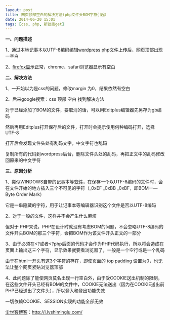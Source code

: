 ```yaml
---
layout: post
title: 网页顶部空白的解决方法(php文件头BOM字符引起）
date: 2014-06-20 15:01
tags: [css, php, 新技能get]
---
```

<strong>一、问题描述</strong>

1、通过本地记事本以UTF-8编码编辑<a href="http://i.lvshiminglu.com/tag/wordpress" target="_blank">wordpress</a> php文件上传后，网页顶部出现一空白

2、<a href="http://i.lvshiminglu.com/tag/firefox" target="_blank">firefox显</a>示正常，chrome、safari浏览器显示有空白

<strong>二、解决方法</strong>

1、一开始以为是css的问题，修改margin 为0，结果依然有空白

2、后来google搜索：css 顶部 空白 找到解决方法

对于已经添加了BOM的文件，要取消的话，可以用Editplus编辑器先另存为gb编码

然后再用Editplus打开保存后的文件，打开时会提示使用何种编码打开，选择UTF-8

打开后会发现文件头处有乱码文字，中文字符也乱码

复制所有的代码到wordpress后台，删除文件头处的乱码，再把正文中的乱码修改回原来的中文字符

<strong>三、原因分析</strong>

1、类似WINDOWS自带的记事本等<a href="http://i.lvshiminglu.com/tag/%e8%bd%af%e4%bb%b6" target="_blank">软件</a>，在保存一个以UTF-8编码的文件时，会在文件开始的地方插入三个不可见的字符（_0xEF _0xBB _0xBF，即BOM——Byte Order Mark）

它是一串隐藏的字符，用于让记事本等编辑器识别这个文件是否以UTF-8编码

2、对于一般的文件，这样并不会产生什么麻烦

但对于 PHP来说，PHP在设计时就没有考虑BOM的问题，不会忽略UTF-8编码的文件开头BOM的那三个字符，会把BOM作为该文件开头正文的一部分

3、由于必须在&lt;?或者&lt;?php后面的代码才会作为PHP代码执行，所以将会造成在页面上输出这三个字符，显示效果就要看浏览器了，一般是一个空行或是一个乱码

由于在html一开头有这3个字符的存在，即使页面的 top padding 设置为0，也无法让整个网页紧贴浏览器顶部

4、此问题除了能使网页莫名出现一行空白外，由于受COOKIE送出机制的限制，在这些文件开头已经有BOM的文件中，COOKIE无法送出（因为在COOKIE送出前PHP已经送出了文件头），所以登入和登出功能失效

一切依赖COOKIE、SESSION实现的功能全部无效

<a href="http://i.lvshiminglu.com/">尘世客博客</a>：<a href="http://i.lvshiminglu.com/">http://i.lvshiminglu.com/</a>

